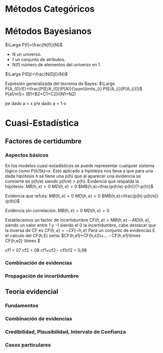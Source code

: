 # Métodos Categóricos

# Métodos Bayesianos

$\Large P(f)=\frac{N(f)}{N}$
- N un universo.
- f un conjunto de atributos.
- N(f) número de elementos del universo en f.

$\Large P(Dj)=\frac{N(Dj)}{N}$


Expresión generalizada del teorema de Bayes:
$\Large P(A_{0}/E)=\frac{P(E/A_{0})P(A)}{\sum\limits_{i} P(E/A_{i})P(A_{i})}$
P(a1/m1)= (B1+B2+C1+C2)/(N1+N2)

pe dado a = x 
p!e dado a = 1-x

# Cuasi-Estadística
## Factores de certidumbre
### Aspectos básicos
En los modelos cuasi-estadísticos se puede representar cualquier sistema lógico como P(li/Sk)=x.
Esto aplicado a hipótesis nos lleva a que para una dada hipótesis h se tiene una p(h) que al aparecer una evidencia se convierte en p(h/e) siendo p(h/e) > p(h).
Evidencia que respalda la hipótesis:
$MB(h,e)>0$
$MD(h,e)=0$
$MB(h,e)=\frac{p(h/e)-p(h)}{1-p(h)}$

Evidencia que refuta:
$MB(h,e)=0$
$MD(h,e)>0$
$MB(h,e)=\frac{p(h)-p(h/e)}{p(h)}$

Evidencia sin correlación:
$MB(h,e)=0$
$MD(h,e)=0$

Establecemos un factor de incertidumbre $CF(h,e)= MB(h,e)-MD(h,e)$, siendo un valor entre 1 y -1 siendo el 0 la incertidumbre, cabe destacar que la inversa de CF es $CF(h,e)=-CF(\neg h,e)$
Para un conjunto de evidencias E el calculo del CF(h,E) seria:
$CF(h,e1)+CF(h,e2)+... - CF(h,e1)\times CF(h,e2) \times $

cf1 = 07
cf2 = 08
cf1+cf2 - cf1cf2 = 0,98
### Combinación de evidencias
### Propagación de incertidumbre
## Teoría evidencial
### Fundamentos
### Combinación de evidencias
### Credibilidad, Plausibilidad, Intervalo de Confianza
### Casos particulares

